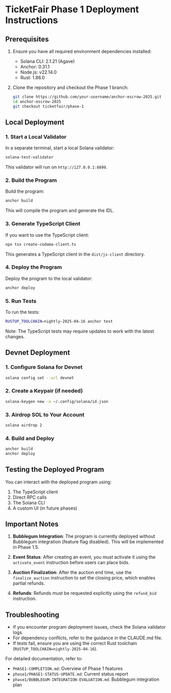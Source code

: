 # TicketFair Phase 1 Deployment Instructions

## Prerequisites

1. Ensure you have all required environment dependencies installed:
   - Solana CLI: 2.1.21 (Agave)
   - Anchor: 0.31.1
   - Node.js: v22.14.0
   - Rust: 1.86.0

2. Clone the repository and checkout the Phase 1 branch:
   ```bash
   git clone https://github.com/your-username/anchor-escrow-2025.git
   cd anchor-escrow-2025
   git checkout ticketfair/phase-1
   ```

## Local Deployment

### 1. Start a Local Validator

In a separate terminal, start a local Solana validator:
```bash
solana-test-validator
```

This validator will run on `http://127.0.0.1:8899`.

### 2. Build the Program

Build the program:
```bash
anchor build
```

This will compile the program and generate the IDL.

### 3. Generate TypeScript Client

If you want to use the TypeScript client:
```bash
npx tsx create-codama-client.ts
```

This generates a TypeScript client in the `dist/js-client` directory.

### 4. Deploy the Program

Deploy the program to the local validator:
```bash
anchor deploy
```

### 5. Run Tests

To run the tests:
```bash
RUSTUP_TOOLCHAIN=nightly-2025-04-16 anchor test
```

Note: The TypeScript tests may require updates to work with the latest changes.

## Devnet Deployment

### 1. Configure Solana for Devnet

```bash
solana config set --url devnet
```

### 2. Create a Keypair (if needed)

```bash
solana-keygen new -o ~/.config/solana/id.json
```

### 3. Airdrop SOL to Your Account

```bash
solana airdrop 2
```

### 4. Build and Deploy

```bash
anchor build
anchor deploy
```

## Testing the Deployed Program

You can interact with the deployed program using:

1. The TypeScript client
2. Direct RPC calls
3. The Solana CLI
4. A custom UI (in future phases)

## Important Notes

1. **Bubblegum Integration**: The program is currently deployed without Bubblegum integration (feature flag disabled). This will be implemented in Phase 1.5.

2. **Event Status**: After creating an event, you must activate it using the `activate_event` instruction before users can place bids.

3. **Auction Finalization**: After the auction end time, use the `finalize_auction` instruction to set the closing price, which enables partial refunds.

4. **Refunds**: Refunds must be requested explicitly using the `refund_bid` instruction.

## Troubleshooting

- If you encounter program deployment issues, check the Solana validator logs.
- For dependency conflicts, refer to the guidance in the CLAUDE.md file.
- If tests fail, ensure you are using the correct Rust toolchain (`RUSTUP_TOOLCHAIN=nightly-2025-04-16`).

For detailed documentation, refer to:
- `PHASE1-COMPLETION.md`: Overview of Phase 1 features
- `phase1/PHASE1-STATUS-UPDATE.md`: Current status report
- `phase1/BUBBLEGUM-INTEGRATION-EVALUATION.md`: Bubblegum integration plan